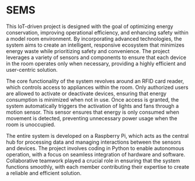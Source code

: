 # SEMS
This IoT-driven project is designed with the goal of optimizing energy conservation, improving operational efficiency, and enhancing safety within a model room environment. By incorporating advanced technologies, the system aims to create an intelligent, responsive ecosystem that minimizes energy waste while prioritizing safety and convenience. The project leverages a variety of sensors and components to ensure that each device in the room operates only when necessary, providing a highly efficient and user-centric solution.

The core functionality of the system revolves around an RFID card reader, which controls access to appliances within the room. Only authorized users are allowed to activate or deactivate devices, ensuring that energy consumption is minimized when not in use. Once access is granted, the system automatically triggers the activation of lights and fans through a motion sensor. This sensor ensures that energy is only consumed when movement is detected, preventing unnecessary power usage when the room is unoccupied.

The entire system is developed on a Raspberry Pi, which acts as the central hub for processing data and managing interactions between the sensors and devices. The project involves coding in Python to enable autonomous operation, with a focus on seamless integration of hardware and software. Collaborative teamwork played a crucial role in ensuring that the system functions smoothly, with each member contributing their expertise to create a reliable and efficient solution.
